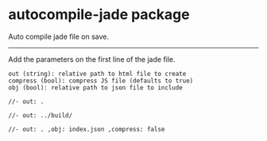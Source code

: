# autocompile-jade package

Auto compile jade file on save.

---

Add the parameters on the first line of the jade file.

```
out (string): relative path to html file to create
compress (bool): compress JS file (defaults to true)
obj (bool): relative path to json file to include
```

```
//- out: .
```

```
//- out: ../build/
```

```
//- out: . ,obj: index.json ,compress: false
```
